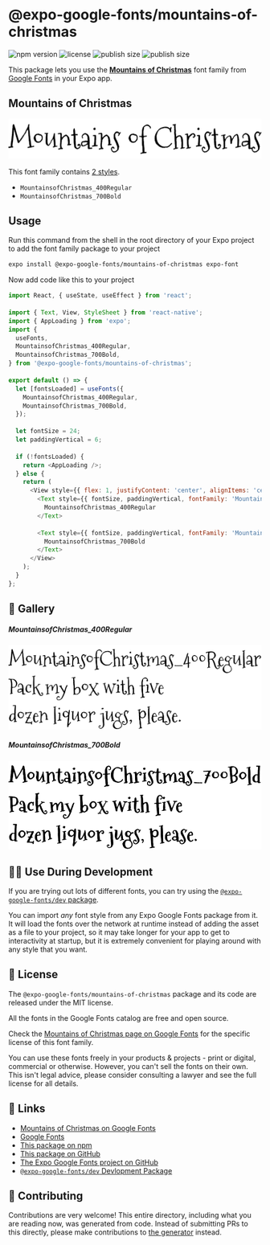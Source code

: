 # @expo-google-fonts/mountains-of-christmas

![npm version](https://flat.badgen.net/npm/v/@expo-google-fonts/mountains-of-christmas)
![license](https://flat.badgen.net/github/license/expo/google-fonts)
![publish size](https://flat.badgen.net/packagephobia/install/@expo-google-fonts/mountains-of-christmas)
![publish size](https://flat.badgen.net/packagephobia/publish/@expo-google-fonts/mountains-of-christmas)

This package lets you use the [**Mountains of Christmas**](https://fonts.google.com/specimen/Mountains+of+Christmas) font family from [Google Fonts](https://fonts.google.com/) in your Expo app.

## Mountains of Christmas

![Mountains of Christmas](./font-family.png)

This font family contains [2 styles](#-gallery).

- `MountainsofChristmas_400Regular`
- `MountainsofChristmas_700Bold`

## Usage

Run this command from the shell in the root directory of your Expo project to add the font family package to your project
```sh
expo install @expo-google-fonts/mountains-of-christmas expo-font
```

Now add code like this to your project
```js
import React, { useState, useEffect } from 'react';

import { Text, View, StyleSheet } from 'react-native';
import { AppLoading } from 'expo';
import {
  useFonts,
  MountainsofChristmas_400Regular,
  MountainsofChristmas_700Bold,
} from '@expo-google-fonts/mountains-of-christmas';

export default () => {
  let [fontsLoaded] = useFonts({
    MountainsofChristmas_400Regular,
    MountainsofChristmas_700Bold,
  });

  let fontSize = 24;
  let paddingVertical = 6;

  if (!fontsLoaded) {
    return <AppLoading />;
  } else {
    return (
      <View style={{ flex: 1, justifyContent: 'center', alignItems: 'center' }}>
        <Text style={{ fontSize, paddingVertical, fontFamily: 'MountainsofChristmas_400Regular' }}>
          MountainsofChristmas_400Regular
        </Text>

        <Text style={{ fontSize, paddingVertical, fontFamily: 'MountainsofChristmas_700Bold' }}>
          MountainsofChristmas_700Bold
        </Text>
      </View>
    );
  }
};

```

## 🔡 Gallery

##### MountainsofChristmas_400Regular
![MountainsofChristmas_400Regular](./MountainsofChristmas_400Regular.ttf.png)

##### MountainsofChristmas_700Bold
![MountainsofChristmas_700Bold](./MountainsofChristmas_700Bold.ttf.png)


## 👩‍💻 Use During Development

If you are trying out lots of different fonts, you can try using the [`@expo-google-fonts/dev` package](https://github.com/expo/google-fonts/tree/master/font-packages/dev#readme).

You can import *any* font style from any Expo Google Fonts package from it. It will load the fonts
over the network at runtime instead of adding the asset as a file to your project, so it may take longer
for your app to get to interactivity at startup, but it is extremely convenient
for playing around with any style that you want.

## 📖 License

The `@expo-google-fonts/mountains-of-christmas` package and its code are released under the MIT license.

All the fonts in the Google Fonts catalog are free and open source.

Check the [Mountains of Christmas page on Google Fonts](https://fonts.google.com/specimen/Mountains+of+Christmas) for the specific license of this font family.

You can use these fonts freely in your products & projects - print or digital, commercial or otherwise. However, you can't sell the fonts on their own. This isn't legal advice, please consider consulting a lawyer and see the full license for all details.

## 🔗 Links

- [Mountains of Christmas on Google Fonts](https://fonts.google.com/specimen/Mountains+of+Christmas)
- [Google Fonts](https://fonts.google.com/)
- [This package on npm](https://www.npmjs.com/package/@expo-google-fonts/mountains-of-christmas)
- [This package on GitHub](https://github.com/expo/google-fonts/tree/master/font-packages/mountains-of-christmas)
- [The Expo Google Fonts project on GitHub](https://github.com/expo/google-fonts)
- [`@expo-google-fonts/dev` Devlopment Package](https://github.com/expo/google-fonts/tree/master/font-packages/dev)

## 🤝 Contributing

Contributions are very welcome! This entire directory, including what you are reading now, was generated from code. Instead of submitting PRs to this directly, please make contributions to [the generator](https://github.com/expo/google-fonts/tree/master/packages/generator) instead.

